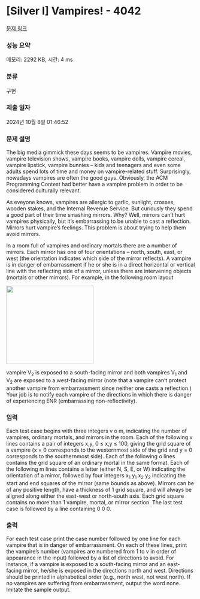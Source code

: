 # [Silver I] Vampires! - 4042 

[문제 링크](https://www.acmicpc.net/problem/4042) 

### 성능 요약

메모리: 2292 KB, 시간: 4 ms

### 분류

구현

### 제출 일자

2024년 10월 8일 01:46:52

### 문제 설명

<p>The big media gimmick these days seems to be vampires. Vampire movies, vampire television shows, vampire books, vampire dolls, vampire cereal, vampire lipstick, vampire bunnies – kids and teenagers and even some adults spend lots of time and money on vampire-related stuff. Surprisingly, nowadays vampires are often the good guys. Obviously, the ACM Programming Contest had better have a vampire problem in order to be considered culturally relevant.</p>

<p>As eveyone knows, vampires are allergic to garlic, sunlight, crosses, wooden stakes, and the Internal Revenue Service. But curiously they spend a good part of their time smashing mirrors. Why? Well, mirrors can’t hurt vampires physically, but it’s embarrassing to be unable to cast a reflection. Mirrors hurt vampire’s feelings. This problem is about trying to help them avoid mirrors.</p>

<p>In a room full of vampires and ordinary mortals there are a number of mirrors. Each mirror has one of four orientations – north, south, east, or west (the orientation indicates which side of the mirror reflects). A vampire is in danger of embarrassment if he or she is in a direct horizontal or vertical line with the reflecting side of a mirror, unless there are intervening objects (mortals or other mirrors). For example, in the following room layout</p>

<p><img alt="" src="https://www.acmicpc.net/upload/images2/vam.png" style="height:209px; width:233px"></p>

<p>vampire V<sub>2</sub> is exposed to a south-facing mirror and both vampires V<sub>1</sub> and V<sub>2</sub> are exposed to a west-facing mirror (note that a vampire can’t protect another vampire from embarrassment since neither one casts a reflection.) Your job is to notify each vampire of the directions in which there is danger of experiencing ENR (embarrassing non-reflectivity).</p>

### 입력 

 <p>Each test case begins with three integers v o m, indicating the number of vampires, ordinary mortals, and mirrors in the room. Each of the following v lines contains a pair of integers x,y, 0 ≤ x,y ≤ 100, giving the grid square of a vampire (x = 0 corresponds to the westernmost side of the grid and y = 0 corresponds to the southernmost side). Each of the following o lines contains the grid square of an ordinary mortal in the same format. Each of the following m lines contains a letter (either N, S, E, or W) indicating the orientation of a mirror, followed by four integers x<sub>1</sub> y<sub>1</sub> x<sub>2</sub> y<sub>2</sub> indicating the start and end squares of the mirror (same bounds as above). Mirrors can be of any positive length, have a thickness of 1 grid square, and will always be aligned along either the east-west or north-south axis. Each grid square contains no more than 1 vampire, mortal, or mirror section. The last test case is followed by a line containing 0 0 0.</p>

### 출력 

 <p>For each test case print the case number followed by one line for each vampire that is in danger of embarrassment. On each of these lines, print the vampire’s number (vampires are numbered from 1 to v in order of appearance in the input) followed by a list of directions to avoid. For instance, if a vampire is exposed to a south-facing mirror and an east-facing mirror, he/she is exposed in the directions north and west. Directions should be printed in alphabetical order (e.g., north west, not west north). If no vampires are suffering from embarrassment, output the word none. Imitate the sample output.</p>


